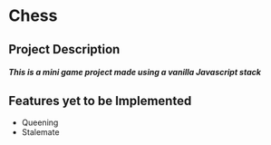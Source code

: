 ﻿# Chess

## Project Description

##### This is a mini game project made using a vanilla Javascript stack

## Features yet to be Implemented

* Queening
* Stalemate
